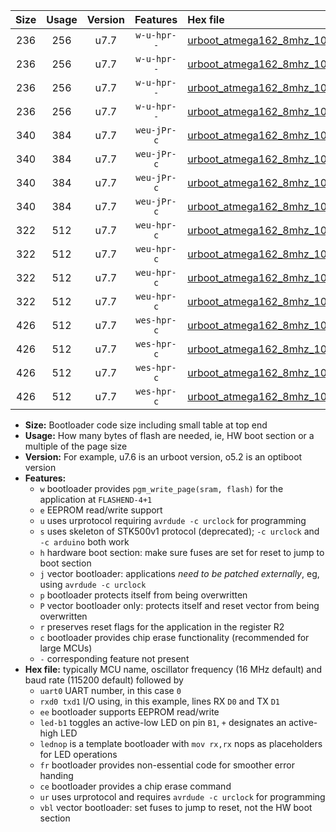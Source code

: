 |Size|Usage|Version|Features|Hex file|
|:-:|:-:|:-:|:-:|:--|
|236|256|u7.7|`w-u-hpr--`|[urboot_atmega162_8mhz_1000000bps_uart0_rxd0_txd1_led+b0_fr_ur.hex](https://raw.githubusercontent.com/stefanrueger/urboot.hex/main/mcus/atmega162/fcpu_8mhz/1000000_bps/urboot_atmega162_8mhz_1000000bps_uart0_rxd0_txd1_led+b0_fr_ur.hex)|
|236|256|u7.7|`w-u-hpr--`|[urboot_atmega162_8mhz_1000000bps_uart0_rxd0_txd1_lednop_fr_ur.hex](https://raw.githubusercontent.com/stefanrueger/urboot.hex/main/mcus/atmega162/fcpu_8mhz/1000000_bps/urboot_atmega162_8mhz_1000000bps_uart0_rxd0_txd1_lednop_fr_ur.hex)|
|236|256|u7.7|`w-u-hpr--`|[urboot_atmega162_8mhz_1000000bps_uart1_rxb2_txb3_led+b0_fr_ur.hex](https://raw.githubusercontent.com/stefanrueger/urboot.hex/main/mcus/atmega162/fcpu_8mhz/1000000_bps/urboot_atmega162_8mhz_1000000bps_uart1_rxb2_txb3_led+b0_fr_ur.hex)|
|236|256|u7.7|`w-u-hpr--`|[urboot_atmega162_8mhz_1000000bps_uart1_rxb2_txb3_lednop_fr_ur.hex](https://raw.githubusercontent.com/stefanrueger/urboot.hex/main/mcus/atmega162/fcpu_8mhz/1000000_bps/urboot_atmega162_8mhz_1000000bps_uart1_rxb2_txb3_lednop_fr_ur.hex)|
|340|384|u7.7|`weu-jPr-c`|[urboot_atmega162_8mhz_1000000bps_uart0_rxd0_txd1_ee_led+b0_fr_ce_ur_vbl.hex](https://raw.githubusercontent.com/stefanrueger/urboot.hex/main/mcus/atmega162/fcpu_8mhz/1000000_bps/urboot_atmega162_8mhz_1000000bps_uart0_rxd0_txd1_ee_led+b0_fr_ce_ur_vbl.hex)|
|340|384|u7.7|`weu-jPr-c`|[urboot_atmega162_8mhz_1000000bps_uart0_rxd0_txd1_ee_lednop_fr_ce_ur_vbl.hex](https://raw.githubusercontent.com/stefanrueger/urboot.hex/main/mcus/atmega162/fcpu_8mhz/1000000_bps/urboot_atmega162_8mhz_1000000bps_uart0_rxd0_txd1_ee_lednop_fr_ce_ur_vbl.hex)|
|340|384|u7.7|`weu-jPr-c`|[urboot_atmega162_8mhz_1000000bps_uart1_rxb2_txb3_ee_led+b0_fr_ce_ur_vbl.hex](https://raw.githubusercontent.com/stefanrueger/urboot.hex/main/mcus/atmega162/fcpu_8mhz/1000000_bps/urboot_atmega162_8mhz_1000000bps_uart1_rxb2_txb3_ee_led+b0_fr_ce_ur_vbl.hex)|
|340|384|u7.7|`weu-jPr-c`|[urboot_atmega162_8mhz_1000000bps_uart1_rxb2_txb3_ee_lednop_fr_ce_ur_vbl.hex](https://raw.githubusercontent.com/stefanrueger/urboot.hex/main/mcus/atmega162/fcpu_8mhz/1000000_bps/urboot_atmega162_8mhz_1000000bps_uart1_rxb2_txb3_ee_lednop_fr_ce_ur_vbl.hex)|
|322|512|u7.7|`weu-hpr-c`|[urboot_atmega162_8mhz_1000000bps_uart0_rxd0_txd1_ee_led+b0_fr_ce_ur.hex](https://raw.githubusercontent.com/stefanrueger/urboot.hex/main/mcus/atmega162/fcpu_8mhz/1000000_bps/urboot_atmega162_8mhz_1000000bps_uart0_rxd0_txd1_ee_led+b0_fr_ce_ur.hex)|
|322|512|u7.7|`weu-hpr-c`|[urboot_atmega162_8mhz_1000000bps_uart0_rxd0_txd1_ee_lednop_fr_ce_ur.hex](https://raw.githubusercontent.com/stefanrueger/urboot.hex/main/mcus/atmega162/fcpu_8mhz/1000000_bps/urboot_atmega162_8mhz_1000000bps_uart0_rxd0_txd1_ee_lednop_fr_ce_ur.hex)|
|322|512|u7.7|`weu-hpr-c`|[urboot_atmega162_8mhz_1000000bps_uart1_rxb2_txb3_ee_led+b0_fr_ce_ur.hex](https://raw.githubusercontent.com/stefanrueger/urboot.hex/main/mcus/atmega162/fcpu_8mhz/1000000_bps/urboot_atmega162_8mhz_1000000bps_uart1_rxb2_txb3_ee_led+b0_fr_ce_ur.hex)|
|322|512|u7.7|`weu-hpr-c`|[urboot_atmega162_8mhz_1000000bps_uart1_rxb2_txb3_ee_lednop_fr_ce_ur.hex](https://raw.githubusercontent.com/stefanrueger/urboot.hex/main/mcus/atmega162/fcpu_8mhz/1000000_bps/urboot_atmega162_8mhz_1000000bps_uart1_rxb2_txb3_ee_lednop_fr_ce_ur.hex)|
|426|512|u7.7|`wes-hpr-c`|[urboot_atmega162_8mhz_1000000bps_uart0_rxd0_txd1_ee_led+b0_fr_ce.hex](https://raw.githubusercontent.com/stefanrueger/urboot.hex/main/mcus/atmega162/fcpu_8mhz/1000000_bps/urboot_atmega162_8mhz_1000000bps_uart0_rxd0_txd1_ee_led+b0_fr_ce.hex)|
|426|512|u7.7|`wes-hpr-c`|[urboot_atmega162_8mhz_1000000bps_uart0_rxd0_txd1_ee_lednop_fr_ce.hex](https://raw.githubusercontent.com/stefanrueger/urboot.hex/main/mcus/atmega162/fcpu_8mhz/1000000_bps/urboot_atmega162_8mhz_1000000bps_uart0_rxd0_txd1_ee_lednop_fr_ce.hex)|
|426|512|u7.7|`wes-hpr-c`|[urboot_atmega162_8mhz_1000000bps_uart1_rxb2_txb3_ee_led+b0_fr_ce.hex](https://raw.githubusercontent.com/stefanrueger/urboot.hex/main/mcus/atmega162/fcpu_8mhz/1000000_bps/urboot_atmega162_8mhz_1000000bps_uart1_rxb2_txb3_ee_led+b0_fr_ce.hex)|
|426|512|u7.7|`wes-hpr-c`|[urboot_atmega162_8mhz_1000000bps_uart1_rxb2_txb3_ee_lednop_fr_ce.hex](https://raw.githubusercontent.com/stefanrueger/urboot.hex/main/mcus/atmega162/fcpu_8mhz/1000000_bps/urboot_atmega162_8mhz_1000000bps_uart1_rxb2_txb3_ee_lednop_fr_ce.hex)|

- **Size:** Bootloader code size including small table at top end
- **Usage:** How many bytes of flash are needed, ie, HW boot section or a multiple of the page size
- **Version:** For example, u7.6 is an urboot version, o5.2 is an optiboot version
- **Features:**
  + `w` bootloader provides `pgm_write_page(sram, flash)` for the application at `FLASHEND-4+1`
  + `e` EEPROM read/write support
  + `u` uses urprotocol requiring `avrdude -c urclock` for programming
  + `s` uses skeleton of STK500v1 protocol (deprecated); `-c urclock` and `-c arduino` both work
  + `h` hardware boot section: make sure fuses are set for reset to jump to boot section
  + `j` vector bootloader: applications *need to be patched externally*, eg, using `avrdude -c urclock`
  + `p` bootloader protects itself from being overwritten
  + `P` vector bootloader only: protects itself and reset vector from being overwritten
  + `r` preserves reset flags for the application in the register R2
  + `c` bootloader provides chip erase functionality (recommended for large MCUs)
  + `-` corresponding feature not present
- **Hex file:** typically MCU name, oscillator frequency (16 MHz default) and baud rate (115200 default) followed by
  + `uart0` UART number, in this case `0`
  + `rxd0 txd1` I/O using, in this example, lines RX `D0` and TX `D1`
  + `ee` bootloader supports EEPROM read/write
  + `led-b1` toggles an active-low LED on pin `B1`, `+` designates an active-high LED
  + `lednop` is a template bootloader with `mov rx,rx` nops as placeholders for LED operations
  + `fr` bootloader provides non-essential code for smoother error handing
  + `ce` bootloader provides a chip erase command
  + `ur` uses urprotocol and requires `avrdude -c urclock` for programming
  + `vbl` vector bootloader: set fuses to jump to reset, not the HW boot section
